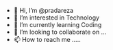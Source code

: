 - 👋 Hi, I’m @pradareza
- 👀 I’m interested in Technology
- 🌱 I’m currently learning Coding
- 💞️ I’m looking to collaborate on ...
- 📫 How to reach me .....

<!---
pradareza/pradareza is a ✨ special ✨ repository because its `README.md` (this file) appears on your GitHub profile.
You can click the Preview link to take a look at your changes.
--->

